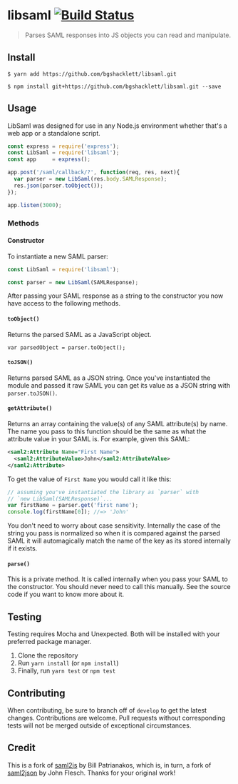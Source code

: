 # libsaml [![Build Status](https://travis-ci.org/bgshacklett/saml2js.svg?branch=master)](https://travis-ci.org/bgshacklett/saml2js)

> Parses SAML responses into JS objects you can read and manipulate.

## Install

```
$ yarn add https://github.com/bgshacklett/libsaml.git
```

```
$ npm install git+https://github.com/bgshacklett/libsaml.git --save
```

## Usage

LibSaml was designed for use in any Node.js environment whether that's a web app or a standalone script.

```js
const express = require('express');
const LibSaml = require('libsaml');
const app     = express();

app.post('/saml/callback/?', function(req, res, next){
  var parser = new LibSaml(res.body.SAMLResponse);
  res.json(parser.toObject());
});

app.listen(3000);
```

### Methods

#### Constructor

To instantiate a new SAML parser:

```js
const LibSaml = require('libsaml');

const parser = new LibSaml(SAMLResponse);
```

After passing your SAML response as a string to the constructor you now have
access to the following methods.

#### `toObject()`

Returns the parsed SAML as a JavaScript object.

```
var parsedObject = parser.toObject();
```

#### `toJSON()`

Returns parsed SAML as a JSON string. Once you've instantiated the module and
passed it raw SAML you can get its value as a JSON string with
`parser.toJSON()`.

#### `getAttribute()`

Returns an array containing the value(s) of any SAML attribute(s) by name. The
name you pass to this function should be the same as what the attribute value
in your SAML is. For example, given this SAML:

```xml
<saml2:Attribute Name="First Name">
  <saml2:AttributeValue>John</saml2:AttributeValue>
</saml2:Attribute>
```

To get the value of `First Name` you would call it like this:

```js
// assuming you've instantiated the library as `parser` with
// `new LibSaml(SAMLResponse)`...
var firstName = parser.get('first name');
console.log(firstName[0]); //=> 'John'
```

You don't need to worry about case sensitivity. Internally the case of the
string you pass is normalized so when it is compared against the parsed SAML
it will automagically match the name of the key as its stored internally if it
exists.

#### `parse()`

This is a private method. It is called internally when you pass your SAML to
the constructor. You should never need to call this manually. See the source
code if you want to know more about it.

## Testing

Testing requires Mocha and Unexpected. Both will be installed with your
preferred package manager.

1. Clone the repository
2. Run `yarn install` (or `npm install`)
3. Finally, run `yarn test` or `npm test`

## Contributing

When contributing, be sure to branch off of `develop` to get the latest
changes. Contributions are welcome. Pull requests without corresponding tests
will not be merged outside of exceptional circumstances.

## Credit

This is a fork of [saml2js](https://github.com/billpatrianakos/saml2js.git) by Bill
Patrianakos, which is, in turn, a fork of
[saml2json](https://github.com/flesch/saml2json.git) by John Flesch. Thanks
for your original work!
